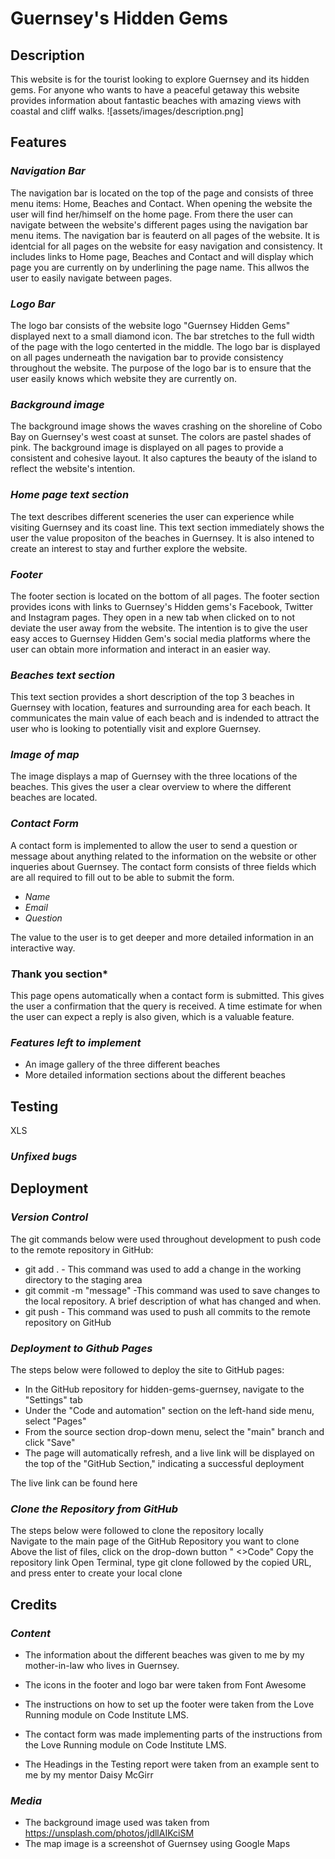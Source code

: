 # **Guernsey's Hidden Gems**
## **Description**
This website is for the tourist looking to explore Guernsey and its hidden gems. For anyone who wants to have a peaceful getaway this website provides information about fantastic beaches with amazing views with coastal and cliff walks. 
![assets/images/description.png]
## **Features**
### *Navigation Bar*
The navigation bar is located on the top of the page and consists of three menu items: Home, Beaches and Contact. When opening the website the user will find her/himself on the home page. From there the user can navigate between the website's different pages using the navigation bar menu items. 
The navigation bar is feauterd on all pages of the website. It is identcial for all pages on the website for easy navigation and consistency. It includes links to Home page, Beaches and Contact and will display which page you are currently on by underlining the page name. This allwos the user to easily navigate between pages. 

### *Logo Bar*
The logo bar consists of the website logo "Guernsey Hidden Gems" displayed next to a small diamond icon. The bar stretches to the full width of the page with the logo centerted in the middle. The logo bar is displayed on all pages underneath the navigation bar to provide consistency throughout the website. The purpose of the logo bar is to ensure that the user easily knows which website they are currently on. 

### *Background image*
The background image shows the waves crashing on the shoreline of Cobo Bay on Guernsey's west coast at sunset. The colors are pastel shades of pink. The background image is displayed on all pages to provide a consistent and cohesive layout. It also captures the beauty of the island to reflect the website's intention. 

### *Home page text section*
The text describes different sceneries the user can experience while visiting Guernsey and its coast line. This text section immediately shows the user the value propositon of the beaches in Guernsey. It is also intened to create an interest to stay and further explore the website. 

### *Footer* 
The footer section is located on the bottom of all pages. The footer section provides icons with links to Guernsey's Hidden gems's Facebook, Twitter and Instagram pages. They open in a new tab when clicked on to not deviate the user away from the website. The intention is to give the user easy acces to Guernsey Hidden Gem's social media platforms where the user can obtain more information and interact in an easier way. 

### *Beaches text section*
This text section provides a short description of the top 3 beaches in Guernsey with location, features and surrounding area for each beach. It communicates the main value of each beach and is indended to attract the user who is looking to potentially visit and explore Guernsey. 

### *Image of map* 
The image displays a map of Guernsey with the three locations of the beaches. This gives the user a clear overview to where the different beaches are located. 

### *Contact Form* 
A contact form is implemented to allow the user to send a question or message about anything related to the information on the website or other inqueries about Guernsey. The contact form consists of three fields which are all required to fill out to be able to submit the form. 
- *Name* 
- *Email* 
- *Question* 
   
The value to the user is to get deeper and more detailed information in an interactive way. 

### *T*hank you section* 
This page opens automatically when a contact form is submitted. This gives the user a confirmation that the query is received. A time estimate for when the user can expect a reply is also given, which is a valuable feature. 

### *Features left to implement* 
- An image gallery of the three different beaches 
- More detailed information sections about the different beaches

## **Testing**
XLS

 ### *Unfixed bugs*

## **Deployment**
 ### *Version Control*
The git commands below were used throughout development to push code to the remote repository in GitHub:
- git add . - This command was used to add a change in the working directory to the staging area
- git commit -m "message" -This command was used to save changes to the local repository. A brief description of what has changed and when.
- git push - This command was used to push all commits to the remote repository on GitHub

### *Deployment to Github Pages*
The steps below were followed to deploy the site to GitHub pages:
- In the GitHub repository for hidden-gems-guernsey, navigate to the "Settings" tab
- Under the "Code and automation" section on the left-hand side menu, select "Pages"
-  From the source section drop-down menu, select the "main" branch and click "Save"
- The page will automatically refresh, and a live link will be displayed on the top of the "GitHub Section," indicating a successful deployment

The live link can be found here

### *Clone the Repository from GitHub*
The steps below were followed to clone the repository locally  
Navigate to the main page of the GitHub Repository you want to clone 
Above the list of files, click on the drop-down button " <>Code"
Copy the repository link 
Open Terminal, type git clone followed by the copied URL, and press enter to create your local clone


## **Credits**
### *Content* 
- The information about the different beaches was given to me by my mother-in-law who lives in Guernsey. 

- The icons in the footer and logo bar were taken from Font Awesome

- The instructions on how to set up the footer were taken from the Love Running module on Code Institute LMS. 

- The contact form was made implementing parts of the instructions from the Love Running module on Code Institute LMS.

- The Headings in the Testing report were taken from an example sent to me by my mentor Daisy McGirr

### *Media*
- The background image used was taken from https://unsplash.com/photos/jdllAIKciSM
- The map image is a screenshot of Guernsey using Google Maps
